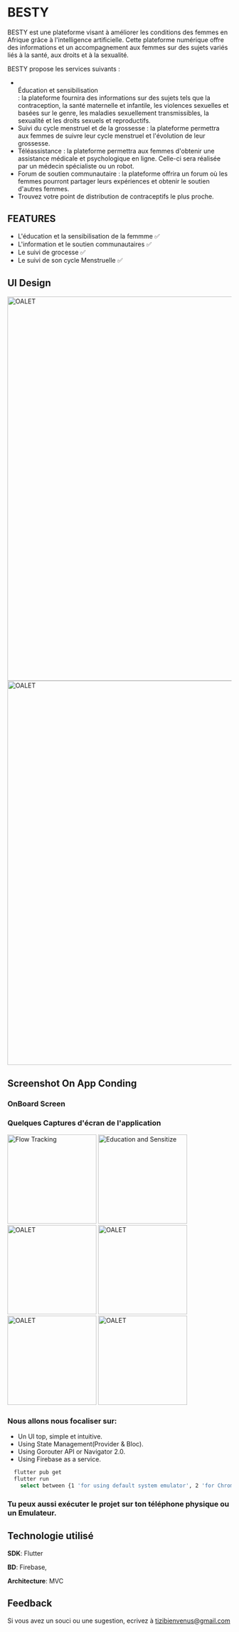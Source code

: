 
# BESTY

BESTY est une plateforme visant à améliorer les conditions des femmes en Afrique grâce à l'intelligence artificielle. Cette plateforme numérique offre des informations et un accompagnement aux femmes sur des sujets variés liés à la santé, aux droits et à la sexualité.

BESTY propose les services suivants :

- <br>Éducation et sensibilisation</br>: la plateforme fournira des informations sur des sujets tels que la contraception, la santé maternelle et infantile, les violences sexuelles et basées sur le genre, les maladies sexuellement transmissibles, la sexualité et les droits sexuels et reproductifs.
- Suivi du cycle menstruel et de la grossesse : la plateforme permettra aux femmes de suivre leur cycle menstruel et l'évolution de leur grossesse.
- Téléassistance : la plateforme permettra aux femmes d'obtenir une assistance médicale et psychologique en ligne. Celle-ci sera réalisée par un médecin spécialiste ou un robot.
- Forum de soutien communautaire : la plateforme offrira un forum où les femmes pourront partager leurs expériences et obtenir le soutien d'autres femmes.
- Trouvez votre point de distribution de contraceptifs le plus proche.

## FEATURES

- L'éducation et la sensibilisation de la femmme ✅
- L'information et le soutien communautaires ✅
- Le suivi de grocesse ✅
- Le suivi de son cycle Menstruelle ✅

## UI Design<!-- &  THEME -->

<!-- ### Light Theme -->

<img width="861" alt="OALET" src="https://github.com/BESTY-TEAM/besy/blob/dev_tizi/Frame 25.png">


<!-- ### Light Theme -->

<img width="861" alt="OALET" src="https://github.com/BESTY-TEAM/besy/blob/dev_tizi/Frame 24.png">

## Screenshot On App Conding

### OnBoard Screen


### Quelques Captures d'écran de l'application

<p align="left">
<img width="200" alt="Flow Tracking" src="https://github.com/BESTY-TEAM/besy/blob/dev_tizi/besty_flow_track.jpg"/>
<img width="200" alt="Education and Sensitize" src="https://github.com/BESTY-TEAM/besy/blob/dev_tizi/besty_education.jpg"/>
<img width="200" alt="OALET" src="https://github.com/BESTY-TEAM/besy/blob/dev_tizi/besty_chat.jpg"/>
<img width="200" alt="OALET" src="https://github.com/BESTY-TEAM/besy/blob/dev_tizi/besty_actus.jpg"/>
<img width="200" alt="OALET" src="https://github.com/BESTY-TEAM/besy/blob/dev_tizi/besty_webinar.jpg"/>
<img width="200" alt="OALET" src="https://github.com/BESTY-TEAM/besy/blob/dev_tizi/besty_prengant.jpg"/>


<!-- ### Home Screen -->

### Nous allons nous focaliser sur:

- Un UI top, simple et intuitive.
- Using State Management(Provider & Bloc).
- Using Gorouter API or Navigator 2.0.
- Using Firebase as a service.


```bash
  flutter pub get
  flutter run
    select between {1 'for using default system emulator', 2 'for Chrome', 3 'for Edge'}
```
### Tu peux aussi exécuter le projet sur ton téléphone physique ou un Emulateur.

## Technologie utilisé

**SDK**: Flutter

**BD**: Firebase,

**Architecture**: MVC

## Feedback

Si vous avez un souci ou une sugestion, ecrivez à tizibienvenus@gmail.com
